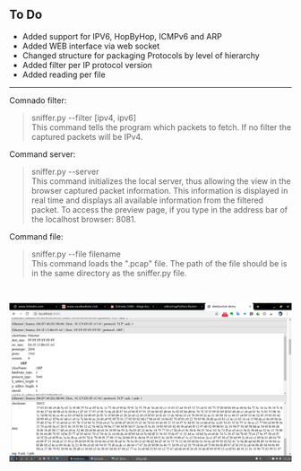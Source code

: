 ## To Do

- Added support for IPV6, HopByHop, ICMPv6 and ARP
- Added WEB interface via web socket
- Changed structure for packaging Protocols by level of hierarchy
- Added filter per IP protocol version
- Added reading per file
-----------------------

Comnado filter:
>sniffer.py --filter [ipv4, ipv6]<br>
This command tells the program which packets to fetch. If no filter
the captured packets will be IPv4.

Command server:
>sniffer.py --server<br>
This command initializes the local server, thus allowing the view in the browser
captured packet information. This information is displayed in real time and displays all available information from the filtered packet. To access the preview page,
if you type in the address bar of the localhost browser: 8081.

Command file:<br>
>sniffer.py --file filename<br>
This command loads the ".pcap" file. The path of the file should be
is in the same directory as the sniffer.py file.
<br>

![Alt text](Other/captura.png?raw=true "Captura de tela")
